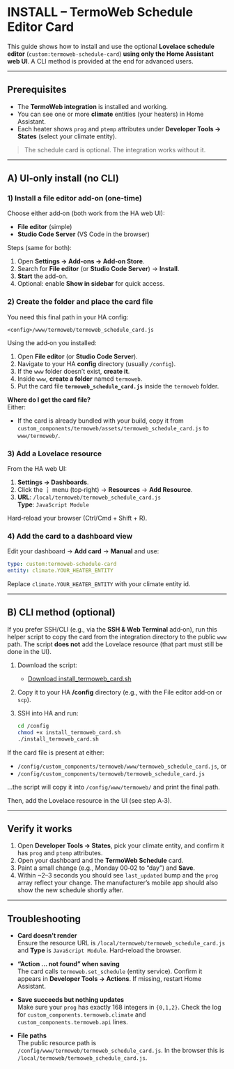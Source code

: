 # INSTALL – TermoWeb Schedule Editor Card

This guide shows how to install and use the optional **Lovelace schedule editor** (`custom:termoweb-schedule-card`) **using only the Home Assistant web UI**. A CLI method is provided at the end for advanced users.

---

## Prerequisites

- The **TermoWeb integration** is installed and working.
- You can see one or more **climate** entities (your heaters) in Home Assistant.
- Each heater shows `prog` and `ptemp` attributes under **Developer Tools → States** (select your climate entity).

> The schedule card is optional. The integration works without it.

---

## A) UI‑only install (no CLI)

### 1) Install a file editor add‑on (one-time)

Choose either add‑on (both work from the HA web UI):

- **File editor** (simple)
- **Studio Code Server** (VS Code in the browser)

Steps (same for both):
1. Open **Settings → Add-ons → Add-on Store**.
2. Search for **File editor** (or **Studio Code Server**) → **Install**.
3. **Start** the add-on.
4. Optional: enable **Show in sidebar** for quick access.

### 2) Create the folder and place the card file

You need this final path in your HA config:

```
<config>/www/termoweb/termoweb_schedule_card.js
```

Using the add‑on you installed:

1. Open **File editor** (or **Studio Code Server**).
2. Navigate to your HA **config** directory (usually `/config`).
3. If the `www` folder doesn’t exist, **create it**.
4. Inside `www`, **create a folder** named `termoweb`.
5. Put the card file **`termoweb_schedule_card.js`** inside the `termoweb` folder.

**Where do I get the card file?**  
Either:
- If the card is already bundled with your build, copy it from
  `custom_components/termoweb/assets/termoweb_schedule_card.js` to `www/termoweb/`.


### 3) Add a Lovelace resource

From the HA web UI:
1. **Settings → Dashboards**.
2. Click the **⋮** menu (top‑right) → **Resources** → **Add Resource**.
3. **URL**: `/local/termoweb/termoweb_schedule_card.js`  
   **Type**: `JavaScript Module`

Hard‑reload your browser (Ctrl/Cmd + Shift + R).

### 4) Add the card to a dashboard view

Edit your dashboard → **Add card** → **Manual** and use:

```yaml
type: custom:termoweb-schedule-card
entity: climate.YOUR_HEATER_ENTITY
```

Replace `climate.YOUR_HEATER_ENTITY` with your climate entity id.

---

## B) CLI method (optional)

If you prefer SSH/CLI (e.g., via the **SSH & Web Terminal** add‑on), run this helper script to copy the card from the integration directory to the public `www` path. The script **does not** add the Lovelace resource (that part must still be done in the UI).

1. Download the script:
   - [Download install_termoweb_card.sh](sandbox:/mnt/data/install_termoweb_card.sh)

2. Copy it to your HA **/config** directory (e.g., with the File editor add‑on or `scp`).

3. SSH into HA and run:
   ```bash
   cd /config
   chmod +x install_termoweb_card.sh
   ./install_termoweb_card.sh
   ```

If the card file is present at either:
- `/config/custom_components/termoweb/www/termoweb_schedule_card.js`, or
- `/config/custom_components/termoweb/termoweb_schedule_card.js`

…the script will copy it into `/config/www/termoweb/` and print the final path.

Then, add the Lovelace resource in the UI (see step A‑3).

---

## Verify it works

1. Open **Developer Tools → States**, pick your climate entity, and confirm it has `prog` and `ptemp` attributes.
2. Open your dashboard and the **TermoWeb Schedule** card.
3. Paint a small change (e.g., Monday 00‑02 to “day”) and **Save**.
4. Within ~2–3 seconds you should see `last_updated` bump and the `prog` array reflect your change. The manufacturer’s mobile app should also show the new schedule shortly after.

---

## Troubleshooting

- **Card doesn’t render**  
  Ensure the resource URL is `/local/termoweb/termoweb_schedule_card.js` and **Type** is `JavaScript Module`. Hard‑reload the browser.

- **“Action … not found” when saving**  
  The card calls `termoweb.set_schedule` (entity service). Confirm it appears in **Developer Tools → Actions**. If missing, restart Home Assistant.

- **Save succeeds but nothing updates**  
  Make sure your `prog` has exactly 168 integers in `{0,1,2}`. Check the log for `custom_components.termoweb.climate` and `custom_components.termoweb.api` lines.

- **File paths**  
  The public resource path is `/config/www/termoweb/termoweb_schedule_card.js`. In the browser this is `/local/termoweb/termoweb_schedule_card.js`.
